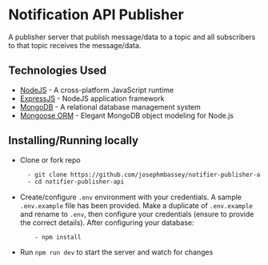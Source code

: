 # Notification API Publisher

A publisher server that publish message/data to a  topic and all subscribers to that topic receives the message/data.

## Technologies Used

- [NodeJS](https://nodejs.org/en/download/) - A cross-platform JavaScript runtime
- [ExpressJS](https://expressjs.com/) - NodeJS application framework
- [MongoDB](https://docs.mongodb.com/manual/installation/) - A relational database management system
- [Mongoose ORM](https://sequelize.org/) - Elegant MongoDB object modeling for Node.js

## Installing/Running locally

- Clone or fork repo

  ```bash
    - git clone https://github.com/josephmbassey/notifier-publisher-api.git
    - cd notifier-publisher-api
  ```
- Create/configure `.env` environment with your credentials. A sample `.env.example` file has been provided. Make a duplicate of `.env.example` and rename to `.env`, then configure your credentials (ensure to provide the correct details). After configuring your database:

  ```
      - npm install
  ```
- Run `npm run dev` to start the server and watch for changes
